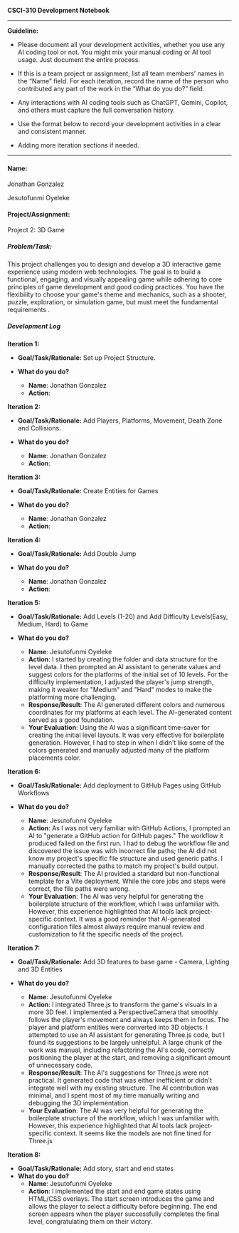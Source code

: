 **CSCI-310 Development Notebook**

---

**Guideline:**

- Please document all your development activities, whether you use any AI coding tool or not. You might mix your manual coding or AI tool usage. Just document the entire process.

- If this is a team project or assignment, list all team members’ names in the “Name” field. For each iteration, record the name of the person who contributed any part of the work in the “What do you do?” field.

- Any interactions with AI coding tools such as ChatGPT, Gemini, Copilot, and others must capture the full conversation history.

- Use the format below to record your development activities in a clear and consistent manner.

- Adding more iteration sections if needed.

---

#### **Name:**

Jonathan Gonzalez

Jesutofunmi Oyeleke


#### **Project/Assignment:**

Project 2: 3D Game

##### **Problem/Task:**

This project challenges you to design and develop a 3D interactive game experience using modern web technologies. The goal is to build a functional, engaging, and visually appealing game while adhering to core principles of game development and good coding practices. You have the flexibility to choose your game's theme and mechanics, such as a shooter, puzzle, exploration, or simulation game, but must meet the fundamental requirements .

##### **Development Log**

**Iteration 1:**

-  **Goal/Task/Rationale:** Set up Project Structure.

-  **What do you do?** 
    - **Name**: Jonathan Gonzalez
    - **Action**: 

**Iteration 2:**

-  **Goal/Task/Rationale:** Add Players, Platforms, Movement, Death Zone and Collisions.

-  **What do you do?** 
    - **Name**: Jonathan Gonzalez
    - **Action**: 

**Iteration 3:**

-  **Goal/Task/Rationale:** Create Entities for Games

-  **What do you do?** 
    - **Name**: Jonathan Gonzalez
    - **Action**: 

**Iteration 4:**

-  **Goal/Task/Rationale:** Add Double Jump

-  **What do you do?** 
    - **Name**: Jonathan Gonzalez
    - **Action**: 

**Iteration 5:**

-  **Goal/Task/Rationale:** Add Levels (1-20) and Add Difficulty Levels(Easy, Medium, Hard) to Game

-  **What do you do?** 
    - **Name**: Jesutofunmi Oyeleke
    - **Action**: I started by creating the folder and data structure for the level data. I then prompted an AI assistant to generate values and suggest colors for the platforms of the initial set of 10 levels. For the difficulty implementation, I adjusted the player's jump strength, making it weaker for "Medium" and "Hard" modes to make the platforming more challenging.
    - **Response/Result**: The AI generated different colors and numerous coordinates for my platforms at each level. The AI-generated content served as a good foundation. 
    - **Your Evaluation**: Using the AI was a significant time-saver for creating the initial level layouts. It was very effective for boilerplate generation. However, I had to step in when I didn't like some of the colors generated and manually adjusted many of the platform placements color. 

**Iteration 6:**

-  **Goal/Task/Rationale:** Add deployment to GitHub Pages using GitHub Workflows

-  **What do you do?** 
    - **Name**: Jesutofunmi Oyeleke
    - **Action**: As I was not very familiar with GitHub Actions, I prompted an AI to "generate a GitHub action for GitHub pages." The workflow it produced failed on the first run. I had to debug the workflow file and discovered the issue was with incorrect file paths; the AI did not know my project's specific file structure and used generic paths. I manually corrected the paths to match my project's build output.
    - **Response/Result**: The AI provided a standard but non-functional template for a Vite deployment. While the core jobs and steps were correct, the file paths were wrong. 
    - **Your Evaluation**: The AI was very helpful for generating the boilerplate structure of the workflow, which I was unfamiliar with. However, this experience highlighted that AI tools lack project-specific context. It was a good reminder that AI-generated configuration files almost always require manual review and customization to fit the specific needs of the project.

**Iteration 7:**

-  **Goal/Task/Rationale:** Add 3D features to base game - Camera, Lighting and 3D Entities

-  **What do you do?** 
    - **Name**: Jesutofunmi Oyeleke
    - **Action**: I integrated Three.js to transform the game's visuals in a more 3D feel. I implemented a PerspectiveCamera that smoothly follows the player's movement and always keeps them in focus. The player and platform entities were converted into 3D objects. I attempted to use an AI assistant for generating Three.js code, but I found its suggestions to be largely unhelpful. A large chunk of the work was manual, including refactoring the AI's code, correctly positioning the player at the start, and removing a significant amount of unnecessary code.
    - **Response/Result**: The AI's suggestions for Three.js were not practical. It generated code that was either inefficient or didn't integrate well with my existing structure. The AI contribution was minimal, and I spent most of my time manually writing and debugging the 3D implementation.
    - **Your Evaluation**: The AI was very helpful for generating the boilerplate structure of the workflow, which I was unfamiliar with. However, this experience highlighted that AI tools lack project-specific context. It seems like the models are not fine tined for Three.js

**Iteration 8:**

-  **Goal/Task/Rationale:** Add story, start and end states
-  **What do you do?** 
    - **Name**: Jesutofunmi Oyeleke
    - **Action**: I implemented the start and end game states using HTML/CSS overlays. The start screen introduces the game and allows the player to select a difficulty before beginning. The end screen appears when the player successfully completes the final level, congratulating them on their victory.




